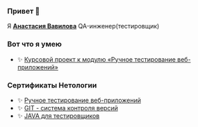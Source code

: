 ### Привет 👋

Я **[Анастасия Вавилова](https://github.com/Nastura/Vavilova-Anastasiya)** QA-инженер(тестировщик)

### Вот что я умею
* ✨ [Курсовой проект к модулю «Ручное тестирование веб-приложений»](https://github.com/Nastura/Vavilova-Anastasiya/tree/main/Course%20work)

### Сертификаты Нетологии

* ✨ [Ручное тестирование веб-приложений](https://github.com/Nastura/Vavilova-Anastasiya/blob/main/certificateQA.pdf)
* ✨ [GIT - система контроля версий](https://github.com/Nastura/Vavilova-Anastasiya/blob/main/certificateGit.pdf)
* ✨ [JAVA для тестировщиков](https://github.com/Nastura/Vavilova-Anastasiya/blob/main/certificateJava.pdf)

